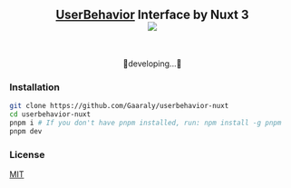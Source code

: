 <!-- <p align="center">
<img src="https://user-images.githubusercontent.com/11247099/140462375-7b7ac4db-35b7-453c-8a05-13d8d20282c4.png" width="600"/>
</p> -->

<h2 align="center">
<a href="#">UserBehavior</a> Interface by Nuxt 3
<br>
<a href="https://www.oscs1024.com/project/oscs/Gaaraly/userbehavior-nuxt?ref=badge_small" alt="OSCS Status"><img src="https://www.oscs1024.com/platform/badge/Gaaraly/userbehavior-nuxt.svg?size=small"/></a>
</h2><br>

<p align="center">
🚧developing...🚧
</p>

### Installation

```bash
git clone https://github.com/Gaaraly/userbehavior-nuxt
cd userbehavior-nuxt
pnpm i # If you don't have pnpm installed, run: npm install -g pnpm
pnpm dev
```

### License

[MIT](LICENSE)
